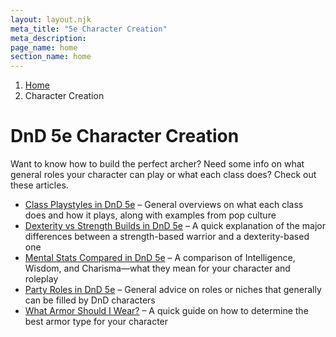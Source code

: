 ```yaml
---
layout: layout.njk
meta_title: "5e Character Creation"
meta_description: 
page_name: home
section_name: home
---
```


<div id="breadcrumbs"></div>

1. [Home](/)
2. Character Creation

# DnD 5e Character Creation

Want to know how to build the perfect archer? Need some info on what general roles your character can play or what each class does? Check out these articles.

* [Class Playstyles in DnD 5e](/5e-character-creation/class-playstyles/) &ndash; General overviews on what each class does and how it plays, along with examples from pop culture
* [Dexterity vs Strength Builds in DnD 5e](/5e-character-creation/dexterity-vs-strength-builds/) &ndash; A quick explanation of the major differences between a strength-based warrior and a dexterity-based one
* [Mental Stats Compared in DnD 5e](/5e-character-creation/mental-stats-compared/) &ndash; A comparison of Intelligence, Wisdom, and Charisma—what they mean for your character and roleplay
* [Party Roles in DnD 5e](/5e-character-creation/party-roles/) &ndash; General advice on roles or niches that generally can be filled by DnD characters
* [What Armor Should I Wear?](/5e-character-creation/what-armor-should-i-wear/) &ndash; A quick guide on how to determine the best armor type for your character
